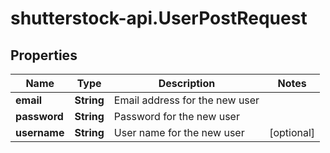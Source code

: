 # shutterstock-api.UserPostRequest

## Properties
Name | Type | Description | Notes
------------ | ------------- | ------------- | -------------
**email** | **String** | Email address for the new user | 
**password** | **String** | Password for the new user | 
**username** | **String** | User name for the new user | [optional] 


